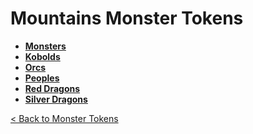 # Mountains Monster Tokens
- **[Monsters](monsters)**
- **[Kobolds](kobolds)**
- **[Orcs](orcs)**
- **[Peoples](peoples)**
- **[Red Dragons](dragons_red)**
- **[Silver Dragons](dragons_silver)**

[< Back to Monster Tokens](../README.md#monster-tokens)
